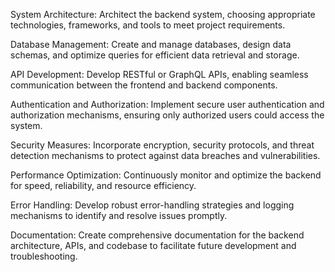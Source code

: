 System Architecture: Architect the backend system, choosing appropriate technologies, frameworks, and tools to meet project requirements.

Database Management: Create and manage databases, design data schemas, and optimize queries for efficient data retrieval and storage.

API Development: Develop RESTful or GraphQL APIs, enabling seamless communication between the frontend and backend components.

Authentication and Authorization: Implement secure user authentication and authorization mechanisms, ensuring only authorized users could access the system.

Security Measures: Incorporate encryption, security protocols, and threat detection mechanisms to protect against data breaches and vulnerabilities.

Performance Optimization: Continuously monitor and optimize the backend for speed, reliability, and resource efficiency.

Error Handling: Develop robust error-handling strategies and logging mechanisms to identify and resolve issues promptly.

Documentation: Create comprehensive documentation for the backend architecture, APIs, and codebase to facilitate future development and troubleshooting.
